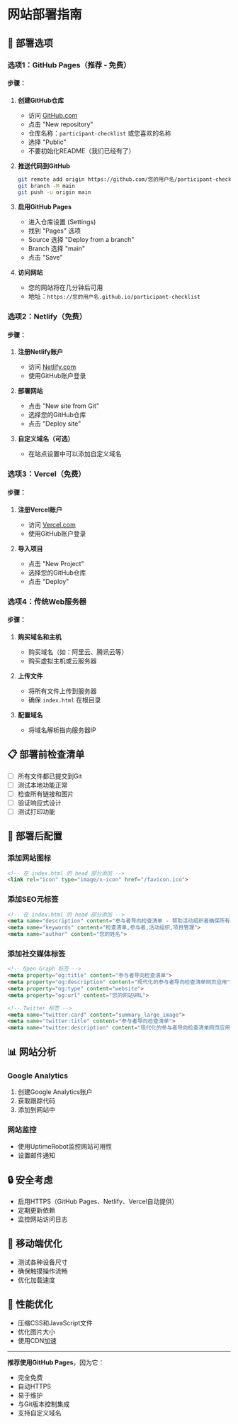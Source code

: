 # 网站部署指南

## 🚀 部署选项

### 选项1：GitHub Pages（推荐 - 免费）

#### 步骤：
1. **创建GitHub仓库**
   - 访问 [GitHub.com](https://github.com)
   - 点击 "New repository"
   - 仓库名称：`participant-checklist` 或您喜欢的名称
   - 选择 "Public"
   - 不要初始化README（我们已经有了）

2. **推送代码到GitHub**
   ```bash
   git remote add origin https://github.com/您的用户名/participant-checklist.git
   git branch -M main
   git push -u origin main
   ```

3. **启用GitHub Pages**
   - 进入仓库设置 (Settings)
   - 找到 "Pages" 选项
   - Source 选择 "Deploy from a branch"
   - Branch 选择 "main"
   - 点击 "Save"

4. **访问网站**
   - 您的网站将在几分钟后可用
   - 地址：`https://您的用户名.github.io/participant-checklist`

### 选项2：Netlify（免费）

#### 步骤：
1. **注册Netlify账户**
   - 访问 [Netlify.com](https://netlify.com)
   - 使用GitHub账户登录

2. **部署网站**
   - 点击 "New site from Git"
   - 选择您的GitHub仓库
   - 点击 "Deploy site"

3. **自定义域名（可选）**
   - 在站点设置中可以添加自定义域名

### 选项3：Vercel（免费）

#### 步骤：
1. **注册Vercel账户**
   - 访问 [Vercel.com](https://vercel.com)
   - 使用GitHub账户登录

2. **导入项目**
   - 点击 "New Project"
   - 选择您的GitHub仓库
   - 点击 "Deploy"

### 选项4：传统Web服务器

#### 步骤：
1. **购买域名和主机**
   - 购买域名（如：阿里云、腾讯云等）
   - 购买虚拟主机或云服务器

2. **上传文件**
   - 将所有文件上传到服务器
   - 确保 `index.html` 在根目录

3. **配置域名**
   - 将域名解析指向服务器IP

## 📋 部署前检查清单

- [ ] 所有文件都已提交到Git
- [ ] 测试本地功能正常
- [ ] 检查所有链接和图片
- [ ] 验证响应式设计
- [ ] 测试打印功能

## 🔧 部署后配置

### 添加网站图标
```html
<!-- 在 index.html 的 head 部分添加 -->
<link rel="icon" type="image/x-icon" href="/favicon.ico">
```

### 添加SEO元标签
```html
<!-- 在 index.html 的 head 部分添加 -->
<meta name="description" content="参与者导向检查清单 - 帮助活动组织者确保所有参与者都准备好参与活动">
<meta name="keywords" content="检查清单,参与者,活动组织,项目管理">
<meta name="author" content="您的姓名">
```

### 添加社交媒体标签
```html
<!-- Open Graph 标签 -->
<meta property="og:title" content="参与者导向检查清单">
<meta property="og:description" content="现代化的参与者导向检查清单网页应用">
<meta property="og:type" content="website">
<meta property="og:url" content="您的网站URL">

<!-- Twitter 标签 -->
<meta name="twitter:card" content="summary_large_image">
<meta name="twitter:title" content="参与者导向检查清单">
<meta name="twitter:description" content="现代化的参与者导向检查清单网页应用">
```

## 📊 网站分析

### Google Analytics
1. 创建Google Analytics账户
2. 获取跟踪代码
3. 添加到网站中

### 网站监控
- 使用UptimeRobot监控网站可用性
- 设置邮件通知

## 🔒 安全考虑

- 启用HTTPS（GitHub Pages、Netlify、Vercel自动提供）
- 定期更新依赖
- 监控网站访问日志

## 📱 移动端优化

- 测试各种设备尺寸
- 确保触摸操作流畅
- 优化加载速度

## 🎯 性能优化

- 压缩CSS和JavaScript文件
- 优化图片大小
- 使用CDN加速

---

**推荐使用GitHub Pages**，因为它：
- 完全免费
- 自动HTTPS
- 易于维护
- 与Git版本控制集成
- 支持自定义域名
